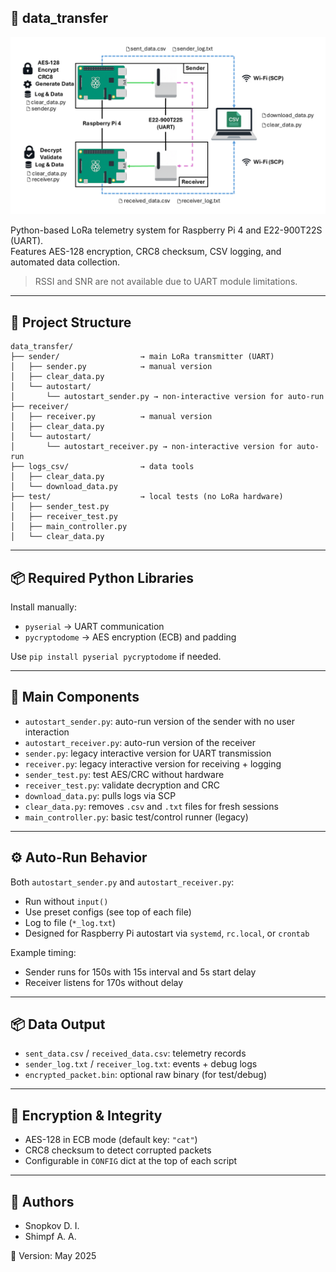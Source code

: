 ## 📡 data_transfer

<p align="center">
  <img src="docs/img/General scheme.png" alt="LoRa telemetry system diagram" width="800">
</p>

Python-based LoRa telemetry system for Raspberry Pi 4 and E22-900T22S (UART).  
Features AES-128 encryption, CRC8 checksum, CSV logging, and automated data collection.

> RSSI and SNR are not available due to UART module limitations.

---

## 📁 Project Structure

```
data_transfer/
├── sender/                  → main LoRa transmitter (UART)
│   ├── sender.py            → manual version
│   ├── clear_data.py
│   └── autostart/           
│       └── autostart_sender.py → non-interactive version for auto-run
├── receiver/                
│   ├── receiver.py          → manual version
│   ├── clear_data.py
│   └── autostart/           
│       └── autostart_receiver.py → non-interactive version for auto-run
├── logs_csv/                → data tools
│   ├── clear_data.py
│   └── download_data.py
├── test/                    → local tests (no LoRa hardware)
│   ├── sender_test.py
│   ├── receiver_test.py
│   ├── main_controller.py
│   └── clear_data.py
```

---

## 📦 Required Python Libraries

Install manually:

* `pyserial` → UART communication
* `pycryptodome` → AES encryption (ECB) and padding

Use `pip install pyserial pycryptodome` if needed.

---

## 🔧 Main Components

* `autostart_sender.py`: auto-run version of the sender with no user interaction
* `autostart_receiver.py`: auto-run version of the receiver
* `sender.py`: legacy interactive version for UART transmission
* `receiver.py`: legacy interactive version for receiving + logging
* `sender_test.py`: test AES/CRC without hardware
* `receiver_test.py`: validate decryption and CRC
* `download_data.py`: pulls logs via SCP
* `clear_data.py`: removes `.csv` and `.txt` files for fresh sessions
* `main_controller.py`: basic test/control runner (legacy)

---

## ⚙️ Auto-Run Behavior

Both `autostart_sender.py` and `autostart_receiver.py`:

* Run without `input()`
* Use preset configs (see top of each file)
* Log to file (`*_log.txt`)
* Designed for Raspberry Pi autostart via `systemd`, `rc.local`, or `crontab`

Example timing:

* Sender runs for 150s with 15s interval and 5s start delay
* Receiver listens for 170s without delay

---

## 📦 Data Output

* `sent_data.csv` / `received_data.csv`: telemetry records
* `sender_log.txt` / `receiver_log.txt`: events + debug logs
* `encrypted_packet.bin`: optional raw binary (for test/debug)

---

## 🔐 Encryption & Integrity

* AES-128 in ECB mode (default key: `"cat"`)
* CRC8 checksum to detect corrupted packets
* Configurable in `CONFIG` dict at the top of each script

---

## 👥 Authors

* Snopkov D. I.
* Shimpf A. A.

📅 Version: May 2025

